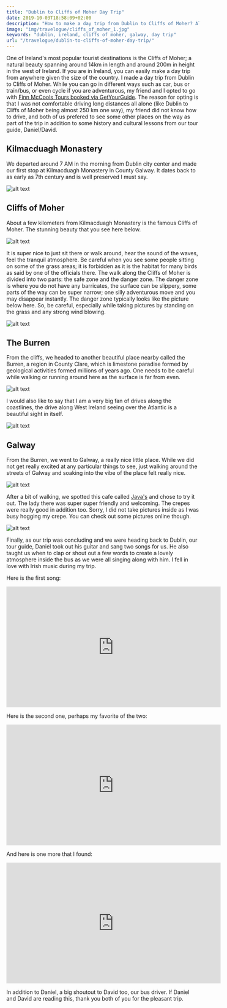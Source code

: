```yaml
---
title: "Dublin to Cliffs of Moher Day Trip"
date: 2019-10-03T18:58:09+02:00
description: "How to make a day trip from Dublin to Cliffs of Moher? Also, visit the nearby city of Galway."
image: "img/travelogue/cliffs_of_moher_1.jpg"
keywords: "dublin, ireland, cliffs of moher, galway, day trip"
url: "/travelogue/dublin-to-cliffs-of-moher-day-trip/"
---
```


One of Ireland's most popular tourist destinations is the Cliffs of Moher; a natural beauty spanning around 14km in length and around 200m in height in the west of Ireland. If you are in Ireland, you can easily make a day trip from anywhere given the size of the country. I made a day trip from Dublin to Cliffs of Moher. While you can go in different ways such as car, bus or train/bus, or even cycle if you are adventurous, my friend and I opted to go with [Finn McCools Tours booked via GetYourGuide](https://www.getyourguide.com/dublin-l31/cliffs-of-moher-full-day-tour-from-dublin-t91047/?partner_id=AAHMPGG&utm_medium=online_publisher&utm_source=ankur218%40gmail.com&placement=content-middle&cmp=Ireland). The reason for opting is that I was not comfortable driving long distances all alone (like Dublin to Cliffs of Moher being almost 250 km one way), my friend did not know how to drive, and both of us prefered to see some other places on the way as part of the trip in addition to some history and cultural lessons from our tour guide, Daniel/David.

## Kilmacduagh Monastery

We departed around 7 AM in the morning from Dublin city center and made our first stop at Kilmacduagh Monastery in County Galway. It dates back to as early as 7th century and is well preserved I must say.

![alt text](/img/travelogue/kilmacduagh_monastery.jpg "Kilmacduagh Monastery")

## Cliffs of Moher

About a few kilometers from Kilmacduagh Monastery is the famous Cliffs of Moher. The stunning beauty that you see here below.

![alt text](/img/travelogue/cliffs_of_moher_1.jpg "Cliffs of Moher")

It is super nice to just sit there or walk around, hear the sound of the waves, feel the tranquil atmosphere. Be careful when you see some people sitting on some of the grass areas; it is forbidden as it is the habitat for many birds as said by one of the officials there. The walk along the Cliffs of Moher is divided into two parts: the safe zone and the danger zone. The danger zone is where you do not have any barricates, the surface can be slippery, some parts of the way can be super narrow; one silly adventurous move and you may disappear instantly. The danger zone typically looks like the picture below here. So, be careful, especially while taking pictures by standing on the grass and any strong wind blowing.

![alt text](/img/travelogue/cliffs_of_moher_danger_zone.jpg "Cliffs of Moher Danger Zone")

<!--
<div data-gyg-href="https://widget.getyourguide.com/default/activites.frame" data-gyg-locale-code="en-US" data-gyg-widget="activities" data-gyg-number-of-items="1" data-gyg-currency="EUR" data-gyg-partner-id="AAHMPGG" data-gyg-tour-ids="91047"></div>

<script async defer src="https://widget.getyourguide.com/v2/widget.js"></script>
-->

## The Burren

From the cliffs, we headed to another beautiful place nearby called the Burren, a region in County Clare, which is limestone paradise formed by geological activities formed millions of years ago. One needs to be careful while walking or running around here as the surface is far from even.

![alt text](/img/travelogue/the_burren.jpg "The Burren")

I would also like to say that I am a very big fan of drives along the coastlines, the drive along West Ireland seeing over the Atlantic is a beautiful sight in itself.

![alt text](/img/travelogue/west_ireland_roads.jpg "West Ireland Coast")

## Galway 

From the Burren, we went to Galway, a really nice little place. While we did not get really excited at any particular things to see, just walking around the streets of Galway and soaking into the vibe of the place felt really nice. 

![alt text](/img/travelogue/streets_of_galway.jpg "Streets of Galway")

After a bit of walking, we spotted this cafe called [Java's](https://www.facebook.com/JavaBistroFrancais/) and chose to try it out. The lady there was super super friendly and welcoming. The crepes were really good in addition too. Sorry, I did not take pictures inside as I was busy hogging my crepe. You can check out some pictures online though.

![alt text](/img/travelogue/java_cafe.jpg "Java Cafe")

Finally, as our trip was concluding and we were heading back to Dublin, our tour guide, Daniel took out his guitar and sang two songs for us. He also taught us when to clap or shout out a few words to create a lovely atmosphere inside the bus as we were all singing along with him. I fell in love with Irish music during my trip.

Here is the first song:
<iframe width="560" height="315" src="https://www.youtube.com/embed/bYPuz0EYPSo" frameborder="0" allow="accelerometer; autoplay; encrypted-media; gyroscope; picture-in-picture" allowfullscreen></iframe>

Here is the second one, perhaps my favorite of the two:
<iframe width="560" height="315" src="https://www.youtube.com/embed/hlWTASnnft4" frameborder="0" allow="accelerometer; autoplay; encrypted-media; gyroscope; picture-in-picture" allowfullscreen></iframe>

And here is one more that I found:
<iframe width="560" height="315" src="https://www.youtube.com/embed/jXLnSkGmTdQ" frameborder="0" allow="accelerometer; autoplay; encrypted-media; gyroscope; picture-in-picture" allowfullscreen></iframe>

In addition to Daniel, a big shoutout to David too, our bus driver. If Daniel and David are reading this, thank you both of you for the pleasant trip.